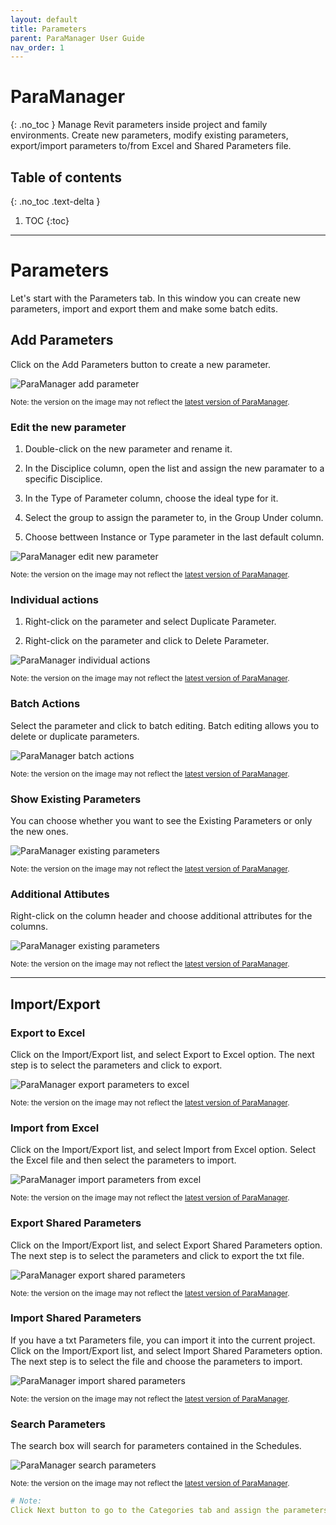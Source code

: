 ```yaml
---
layout: default
title: Parameters
parent: ParaManager User Guide
nav_order: 1
---
```


# ParaManager
{: .no_toc }
Manage Revit parameters inside project and family environments. Create new parameters, modify existing parameters, export/import parameters to/from Excel and Shared Parameters file.
## Table of contents
{: .no_toc .text-delta }

1. TOC
{:toc}

---

# Parameters

Let's start with the Parameters tab. In this window you can create new parameters, import and export them and make some batch edits.

## Add Parameters

Click on the Add Parameters button to create a new parameter.

![ParaManager add parameter](../../assets\images\ParaManager\PM-Pm-AddParameter.gif)

<sub>Note: the version on the image may not reflect the [latest version of ParaManager](https://diroots.com/revit-plugins/manage-revit-parameters-in-projects-and-families-with-paramanager/).</sub>

### Edit the new parameter

1. Double-click on the new parameter and rename it.

2. In the Disciplice column, open the list and assign the new paramater to a specific Disciplice.

3. In the Type of Parameter column, choose the ideal type for it.

4. Select the group to assign the parameter to, in the Group Under column.

5. Choose bettween Instance or Type parameter in the last default column.

![ParaManager edit new parameter](../../assets\images\ParaManager\PM-Pm-EditParameter.gif)

<sub>Note: the version on the image may not reflect the [latest version of ParaManager](https://diroots.com/revit-plugins/manage-revit-parameters-in-projects-and-families-with-paramanager/).</sub>

### Individual actions

1. Right-click on the parameter and select Duplicate Parameter.

2. Right-click on the parameter and click to Delete Parameter.

![ParaManager individual actions](../../assets\images\ParaManager\PM-Pm-IndividualActions.gif)

<sub>Note: the version on the image may not reflect the [latest version of ParaManager](https://diroots.com/revit-plugins/manage-revit-parameters-in-projects-and-families-with-paramanager/).</sub>

### Batch Actions

Select the parameter and click to batch editing. Batch editing allows you to delete or duplicate parameters.

![ParaManager batch actions](../../assets\images\ParaManager\PM-Pm-Batch.png)

<sub>Note: the version on the image may not reflect the [latest version of ParaManager](https://diroots.com/revit-plugins/manage-revit-parameters-in-projects-and-families-with-paramanager/).</sub>

### Show Existing Parameters

You can choose whether you want to see the Existing Parameters or only the new ones.

![ParaManager existing parameters](../../assets\images\ParaManager\PM-Pm-ExistingParameter.gif)

<sub>Note: the version on the image may not reflect the [latest version of ParaManager](https://diroots.com/revit-plugins/manage-revit-parameters-in-projects-and-families-with-paramanager/).</sub>

### Additional Attibutes

Right-click on the column header and choose additional attributes for the columns.

![ParaManager existing parameters](../../assets\images\ParaManager\PM-Pm-AdditionalAttibutes.gif)

<sub>Note: the version on the image may not reflect the [latest version of ParaManager](https://diroots.com/revit-plugins/manage-revit-parameters-in-projects-and-families-with-paramanager/).</sub>

---

## Import/Export

### Export to Excel

Click on the Import/Export list, and select Export to Excel option. The next step is to select the parameters and click to export.

![ParaManager export parameters to excel](../../assets\images\ParaManager\PM-Pm-ExporttoExcel.gif)

<sub>Note: the version on the image may not reflect the [latest version of ParaManager](https://diroots.com/revit-plugins/manage-revit-parameters-in-projects-and-families-with-paramanager/).</sub>

### Import from Excel

Click on the Import/Export list, and select Import from Excel option. Select the Excel file and then select the parameters to import.

![ParaManager import parameters from excel](../../assets\images\ParaManager\PM-Pm-ImportParameters.gif)

<sub>Note: the version on the image may not reflect the [latest version of ParaManager](https://diroots.com/revit-plugins/manage-revit-parameters-in-projects-and-families-with-paramanager/).</sub>

### Export Shared Parameters

Click on the Import/Export list, and select Export Shared Parameters option. The next step is to select the parameters and click to export the txt file.

![ParaManager export shared parameters](../../assets\images\ParaManager\PM-Pm-ExportShared.gif)

<sub>Note: the version on the image may not reflect the [latest version of ParaManager](https://diroots.com/revit-plugins/manage-revit-parameters-in-projects-and-families-with-paramanager/).</sub>

### Import Shared Parameters

If you have a txt Parameters file, you can import it into the current project. Click on the Import/Export list, and select Import Shared Parameters option.
The next step is to select the file and choose the parameters to import.

![ParaManager import shared parameters](../../assets\images\ParaManager\PM-Pm-ImportShared.gif)

<sub>Note: the version on the image may not reflect the [latest version of ParaManager](https://diroots.com/revit-plugins/manage-revit-parameters-in-projects-and-families-with-paramanager/).</sub>

### Search Parameters

The search box will search for parameters contained in the Schedules.

![ParaManager search parameters](../../assets\images\ParaManager\PM-Pm-SearchParameters.gif)

<sub>Note: the version on the image may not reflect the [latest version of ParaManager](https://diroots.com/revit-plugins/manage-revit-parameters-in-projects-and-families-with-paramanager/).</sub>

```yaml
# Note:
Click Next button to go to the Categories tab and assign the parameters to categories.
```